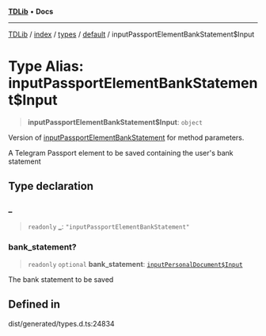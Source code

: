 [**TDLib**](../../../../../../README.md) • **Docs**

***

[TDLib](../../../../../../modules.md) / [index](../../../../../README.md) / [types](../../../README.md) / [default](../README.md) / inputPassportElementBankStatement$Input

# Type Alias: inputPassportElementBankStatement$Input

> **inputPassportElementBankStatement$Input**: `object`

Version of [inputPassportElementBankStatement](inputPassportElementBankStatement.md) for method parameters.

A Telegram Passport element to be saved containing the user's bank statement

## Type declaration

### \_

> `readonly` **\_**: `"inputPassportElementBankStatement"`

### bank\_statement?

> `readonly` `optional` **bank\_statement**: [`inputPersonalDocument$Input`](inputPersonalDocument$Input-1.md)

The bank statement to be saved

## Defined in

dist/generated/types.d.ts:24834
